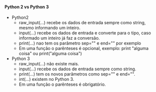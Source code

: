 #### Python 2 vs Python 3
* Python2
  * raw_input(...) recebe os dados de entrada sempre como string, mesmo informando um inteiro.
  * input(...) recebe os dados de entrada e converte para o tipo, caso informado um inteiro já faz a conversão.
  * print(...) nao tem os parâmetro sep="" e end="" por exemplo
  * Em uma função o parênteses é opcional, exemplo: print "alguma coisa" ou print("alguma coisa")
* Python 3
  * raw_input(...) não existe mais. 
  * input(...) recebe os dados de entrada sempre como string.
  * print(...) tem os novos parâmetros como sep="" e end="".
  * int(...) existem no Python 3.
  * Em uma função o parênteses é obrigatório.
